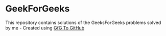 # GeekForGeeks
This repository contains solutions of the GeeksForGeeks problems solved by me - Created using [GfG To GitHub](https://github.com/AtharvaNanavate/GfG-To-GitHub)
